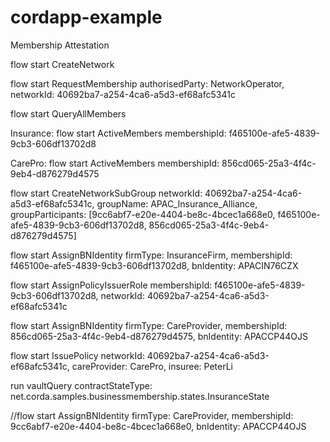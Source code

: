 # cordapp-example



Membership Attestation

flow start CreateNetwork

flow start RequestMembership authorisedParty: NetworkOperator, networkId: 40692ba7-a254-4ca6-a5d3-ef68afc5341c

flow start QueryAllMembers

Insurance: 
flow start ActiveMembers membershipId: f465100e-afe5-4839-9cb3-606df13702d8

CarePro:
flow start ActiveMembers membershipId: 856cd065-25a3-4f4c-9eb4-d876279d4575


flow start CreateNetworkSubGroup networkId: 40692ba7-a254-4ca6-a5d3-ef68afc5341c, groupName: APAC_Insurance_Alliance, groupParticipants: [9cc6abf7-e20e-4404-be8c-4bcec1a668e0, f465100e-afe5-4839-9cb3-606df13702d8, 856cd065-25a3-4f4c-9eb4-d876279d4575]


flow start AssignBNIdentity firmType: InsuranceFirm, membershipId: f465100e-afe5-4839-9cb3-606df13702d8, bnIdentity: APACIN76CZX

flow start AssignPolicyIssuerRole membershipId: f465100e-afe5-4839-9cb3-606df13702d8, networkId: 40692ba7-a254-4ca6-a5d3-ef68afc5341c

flow start AssignBNIdentity firmType: CareProvider, membershipId: 856cd065-25a3-4f4c-9eb4-d876279d4575, bnIdentity: APACCP44OJS

flow start IssuePolicy networkId: 40692ba7-a254-4ca6-a5d3-ef68afc5341c, careProvider: CarePro, insuree: PeterLi

run vaultQuery contractStateType: net.corda.samples.businessmembership.states.InsuranceState



//flow start AssignBNIdentity firmType: CareProvider, membershipId: 9cc6abf7-e20e-4404-be8c-4bcec1a668e0, bnIdentity: APACCP44OJS
